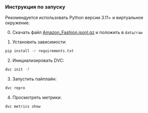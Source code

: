 ### Инструкция по запуску

Рекомендуется использовать Python версии 3.11+ и виртуальное окружение.

0. Скачать файл [Amazon_Fashion.jsonl.gz](https://datarepo.eng.ucsd.edu/mcauley_group/data/amazon_2023/raw/review_categories/All_Beauty.jsonl.gz) и положить в `data/raw`

1. Установить зависимости:
```bash
pip install -r requirements.txt
```

2. Инициализировать DVC:
```bash
dvc init -f
```

3. Запустить пайплайн:
```bash
dvc repro
```

4. Просмотреть метрики:
```bash
dvc metrics show
```